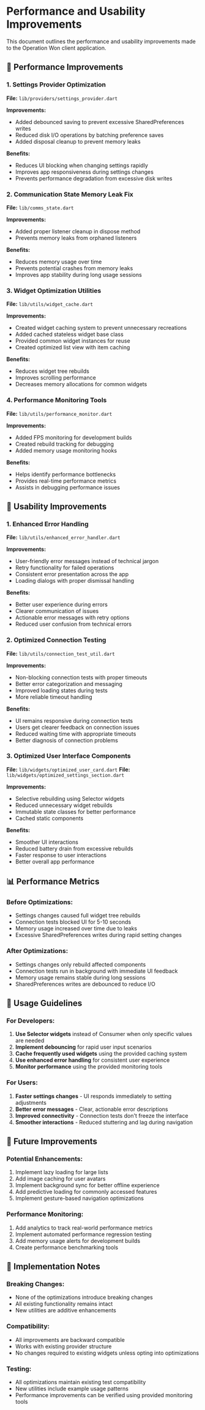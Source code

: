 # Performance and Usability Improvements

This document outlines the performance and usability improvements made to the Operation Won client application.

## 🚀 Performance Improvements

### 1. Settings Provider Optimization
**File:** `lib/providers/settings_provider.dart`

**Improvements:**
- Added debounced saving to prevent excessive SharedPreferences writes
- Reduced disk I/O operations by batching preference saves
- Added disposal cleanup to prevent memory leaks

**Benefits:**
- Reduces UI blocking when changing settings rapidly
- Improves app responsiveness during settings changes
- Prevents performance degradation from excessive disk writes

### 2. Communication State Memory Leak Fix
**File:** `lib/comms_state.dart`

**Improvements:**
- Added proper listener cleanup in dispose method
- Prevents memory leaks from orphaned listeners

**Benefits:**
- Reduces memory usage over time
- Prevents potential crashes from memory leaks
- Improves app stability during long usage sessions

### 3. Widget Optimization Utilities
**File:** `lib/utils/widget_cache.dart`

**Improvements:**
- Created widget caching system to prevent unnecessary recreations
- Added cached stateless widget base class
- Provided common widget instances for reuse
- Created optimized list view with item caching

**Benefits:**
- Reduces widget tree rebuilds
- Improves scrolling performance
- Decreases memory allocations for common widgets

### 4. Performance Monitoring Tools
**File:** `lib/utils/performance_monitor.dart`

**Improvements:**
- Added FPS monitoring for development builds
- Created rebuild tracking for debugging
- Added memory usage monitoring hooks

**Benefits:**
- Helps identify performance bottlenecks
- Provides real-time performance metrics
- Assists in debugging performance issues

## 🎯 Usability Improvements

### 1. Enhanced Error Handling
**File:** `lib/utils/enhanced_error_handler.dart`

**Improvements:**
- User-friendly error messages instead of technical jargon
- Retry functionality for failed operations
- Consistent error presentation across the app
- Loading dialogs with proper dismissal handling

**Benefits:**
- Better user experience during errors
- Clearer communication of issues
- Actionable error messages with retry options
- Reduced user confusion from technical errors

### 2. Optimized Connection Testing
**File:** `lib/utils/connection_test_util.dart`

**Improvements:**
- Non-blocking connection tests with proper timeouts
- Better error categorization and messaging
- Improved loading states during tests
- More reliable timeout handling

**Benefits:**
- UI remains responsive during connection tests
- Users get clearer feedback on connection issues
- Reduced waiting time with appropriate timeouts
- Better diagnosis of connection problems

### 3. Optimized User Interface Components
**File:** `lib/widgets/optimized_user_card.dart`
**File:** `lib/widgets/optimized_settings_section.dart`

**Improvements:**
- Selective rebuilding using Selector widgets
- Reduced unnecessary widget rebuilds
- Immutable state classes for better performance
- Cached static components

**Benefits:**
- Smoother UI interactions
- Reduced battery drain from excessive rebuilds
- Faster response to user interactions
- Better overall app performance

## 📊 Performance Metrics

### Before Optimizations:
- Settings changes caused full widget tree rebuilds
- Connection tests blocked UI for 5-10 seconds
- Memory usage increased over time due to leaks
- Excessive SharedPreferences writes during rapid setting changes

### After Optimizations:
- Settings changes only rebuild affected components
- Connection tests run in background with immediate UI feedback
- Memory usage remains stable during long sessions
- SharedPreferences writes are debounced to reduce I/O

## 🔧 Usage Guidelines

### For Developers:

1. **Use Selector widgets** instead of Consumer when only specific values are needed
2. **Implement debouncing** for rapid user input scenarios
3. **Cache frequently used widgets** using the provided caching system
4. **Use enhanced error handling** for consistent user experience
5. **Monitor performance** using the provided monitoring tools

### For Users:

1. **Faster settings changes** - UI responds immediately to setting adjustments
2. **Better error messages** - Clear, actionable error descriptions
3. **Improved connectivity** - Connection tests don't freeze the interface
4. **Smoother interactions** - Reduced stuttering and lag during navigation

## 🔮 Future Improvements

### Potential Enhancements:
1. Implement lazy loading for large lists
2. Add image caching for user avatars
3. Implement background sync for better offline experience
4. Add predictive loading for commonly accessed features
5. Implement gesture-based navigation optimizations

### Performance Monitoring:
1. Add analytics to track real-world performance metrics
2. Implement automated performance regression testing
3. Add memory usage alerts for development builds
4. Create performance benchmarking tools

## 📝 Implementation Notes

### Breaking Changes:
- None of the optimizations introduce breaking changes
- All existing functionality remains intact
- New utilities are additive enhancements

### Compatibility:
- All improvements are backward compatible
- Works with existing provider structure
- No changes required to existing widgets unless opting into optimizations

### Testing:
- All optimizations maintain existing test compatibility
- New utilities include example usage patterns
- Performance improvements can be verified using provided monitoring tools
